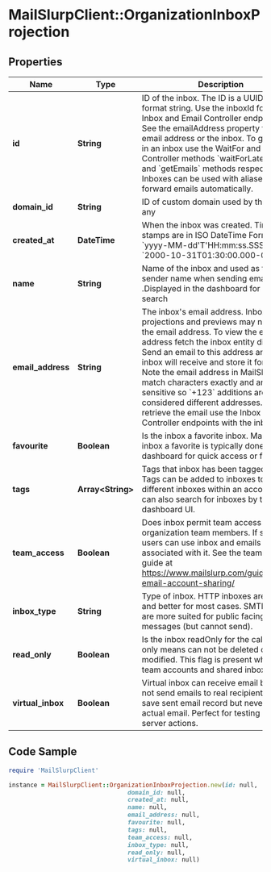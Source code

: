 # MailSlurpClient::OrganizationInboxProjection

## Properties

Name | Type | Description | Notes
------------ | ------------- | ------------- | -------------
**id** | **String** | ID of the inbox. The ID is a UUID-V4 format string. Use the inboxId for calls to Inbox and Email Controller endpoints. See the emailAddress property for the email address or the inbox. To get emails in an inbox use the WaitFor and Inbox Controller methods &#x60;waitForLatestEmail&#x60; and &#x60;getEmails&#x60; methods respectively. Inboxes can be used with aliases to forward emails automatically. | 
**domain_id** | **String** | ID of custom domain used by the inbox if any | [optional] 
**created_at** | **DateTime** | When the inbox was created. Time stamps are in ISO DateTime Format &#x60;yyyy-MM-dd&#39;T&#39;HH:mm:ss.SSSXXX&#x60; e.g. &#x60;2000-10-31T01:30:00.000-05:00&#x60;. | 
**name** | **String** | Name of the inbox and used as the sender name when sending emails .Displayed in the dashboard for easier search | [optional] 
**email_address** | **String** | The inbox&#39;s email address. Inbox projections and previews may not include the email address. To view the email address fetch the inbox entity directly. Send an email to this address and the inbox will receive and store it for you. Note the email address in MailSlurp match characters exactly and are case sensitive so &#x60;+123&#x60; additions are considered different addresses. To retrieve the email use the Inbox and Email Controller endpoints with the inbox ID. | [optional] 
**favourite** | **Boolean** | Is the inbox a favorite inbox. Make an inbox a favorite is typically done in the dashboard for quick access or filtering | 
**tags** | **Array&lt;String&gt;** | Tags that inbox has been tagged with. Tags can be added to inboxes to group different inboxes within an account. You can also search for inboxes by tag in the dashboard UI. | [optional] 
**team_access** | **Boolean** | Does inbox permit team access for organization team members. If so team users can use inbox and emails associated with it. See the team access guide at https://www.mailslurp.com/guides/team-email-account-sharing/ | 
**inbox_type** | **String** | Type of inbox. HTTP inboxes are faster and better for most cases. SMTP inboxes are more suited for public facing inbound messages (but cannot send). | [optional] 
**read_only** | **Boolean** | Is the inbox readOnly for the caller. Read only means can not be deleted or modified. This flag is present when using team accounts and shared inboxes. | 
**virtual_inbox** | **Boolean** | Virtual inbox can receive email but will not send emails to real recipients. Will save sent email record but never send an actual email. Perfect for testing mail server actions. | 

## Code Sample

```ruby
require 'MailSlurpClient'

instance = MailSlurpClient::OrganizationInboxProjection.new(id: null,
                                 domain_id: null,
                                 created_at: null,
                                 name: null,
                                 email_address: null,
                                 favourite: null,
                                 tags: null,
                                 team_access: null,
                                 inbox_type: null,
                                 read_only: null,
                                 virtual_inbox: null)
```


